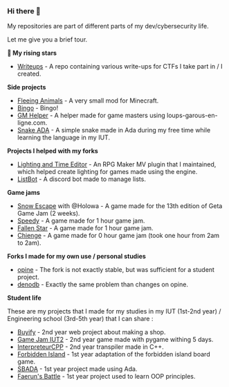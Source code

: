 ### Hi there 👋

My repositories are part of different parts of my dev/cybersecurity life.

Let me give you a brief tour.

**🌟 My rising stars**

- [Writeups](https://github.com/Feelzor/Writeups) - A repo containing various write-ups for CTFs I take part in / I created.

**Side projects**

- [Fleeing Animals](https://github.com/Feelzor/Fleeing-Animals) - A very small mod for Minecraft.
- [Bingo](https://github.com/Feelzor/Bingo) - Bingo!
- [GM Helper](https://github.com/Feelzor/Loups-Garous-De-Thiercelieux-MDJ-Helper) - A helper made for game masters using loups-garous-en-ligne.com.
- [Snake ADA](https://github.com/Feelzor/SnakeADA) - A simple snake made in Ada during my free time while learning the language in my IUT.

**Projects I helped with my forks**

- [Lighting and Time Editor](https://github.com/Feelzor/Lighting-GameTime-Editor) - An RPG Maker MV plugin that I maintained, which helped create lighting for games made using the engine.
- [ListBot](https://github.com/Feelzor/ListBot) - A discord bot made to manage lists.

**Game jams**

- [Snow Escape](https://github.com/Feelzor/Geta-GJ-13) with @Holowa - A game made for the 13th edition of Geta Game Jam (2 weeks).
- [Speedy](https://github.com/Feelzor/Speedy) - A game made for 1 hour game jam.
- [Fallen Star](https://github.com/Feelzor/Fallen-Star) - A game made for 1 hour game jam.
- [Chienge](https://github.com/Feelzor/Chienge) - A game made for 0 hour game jam (took one hour from 2am to 2am).

**Forks I made for my own use / personal studies**

- [opine](https://github.com/Feelzor/opine) - The fork is not exactly stable, but was sufficient for a student project.
- [denodb](https://github.com/Feelzor/denodb) - Exactly the same problem than changes on opine.

**Student life**

These are my projects that I made for my studies in my IUT (1st-2nd year) / Engineering school (3rd-5th year) that I can share :

- [Buyify](https://github.com/Feelzor/Buyify) - 2nd year web project about making a shop.
- [Game Jam IUT2](https://github.com/Feelzor/GameJamIUT2) - 2nd year game made with pygame withing 5 days.
- [InterpreteurCPP](https://github.com/Feelzor/InterpreteurCpp) - 2nd year transpiler made in C++.
- [Forbidden Island](https://github.com/Feelzor/Forbidden-Island) - 1st year adaptation of the forbidden island board game.
- [SBADA](https://github.com/Feelzor/SBADA) - 1st year project made using Ada.
- [Faerun's Battle](https://github.com/Feelzor/Faerun-s-Battle) - 1st year project used to learn OOP principles. 

<!--
**Feelzor/Feelzor** is a ✨ _special_ ✨ repository because its `README.md` (this file) appears on your GitHub profile.

Here are some ideas to get you started:

- 🔭 I’m currently working on ...
- 🌱 I’m currently learning ...
- 👯 I’m looking to collaborate on ...
- 🤔 I’m looking for help with ...
- 💬 Ask me about ...
- 📫 How to reach me: ...
- 😄 Pronouns: ...
- ⚡ Fun fact: ...
-->
